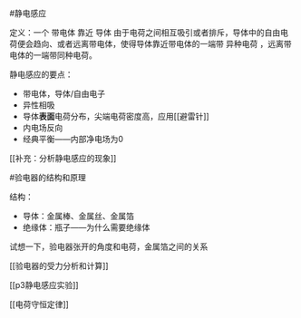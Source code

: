 
#静电感应 

定义：一个 带电体 靠近 导体 由于电荷之间相互吸引或者排斥，导体中的自由电荷便会趋向、或者远离带电体，使得导体靠近带电体的一端带 异种电荷 ，远离带电体的一端带同种电荷。

静电感应的要点：
 - 带电体，导体/自由电子
 - 异性相吸
 - 导体**表面**电荷分布，尖端电荷密度高，应用[[避雷针]]
 - 内电场反向
 - 经典平衡——内部净电场为0

[[补充：分析静电感应的现象]]


#验电器的结构和原理 


结构：
- 导体：金属棒、金属丝、金属箔
- 绝缘体：瓶子——为什么需要绝缘体

试想一下，验电器张开的角度和电荷，金属箔之间的关系

[[验电器的受力分析和计算]]

[[p3静电感应实验]]

[[电荷守恒定律]]










